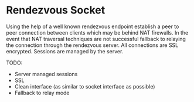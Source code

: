 # Rendezvous Socket

Using the help of a well known rendezvous endpoint establish a peer to
peer connection between clients which may be behind NAT firewalls. In
the event that NAT traversal techniques are not successful fallback to
relaying the connection through the rendezvous server. All connections
are SSL encrypted. Sessions are managed by the server.

TODO:
* Server managed sessions
* SSL
* Clean interface (as similar to socket interface as possible)
* Fallback to relay mode
